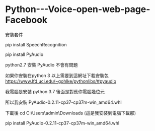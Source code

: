 # Python---Voice-open-web-page-Facebook
安裝套件

pip install SpeechRecognition

pip install PyAudio

python2.7 安裝 PyAudio 不會有問題

如果你安裝在python 3 以上需要到這網址下載安裝包
https://www.lfd.uci.edu/~gohlke/pythonlibs/#pyaudio

我電腦是安裝 python 3.7  後面是對應你電腦幾位元

所以我安裝 PyAudio-0.2.11-cp37-cp37m-win_amd64.whl

下載後 cd C:\Users\admin\Downloads (這是我安裝到電腦下載那)

pip install PyAudio-0.2.11-cp37-cp37m-win_amd64.whl
